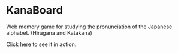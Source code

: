 # KanaBoard
Web memory game for studying the pronunciation of the Japanese alphabet. (Hiragana and Katakana)

Click <a href="https://jdinkelbach.github.io/KanaBoard/">here</a> to see it in action.
